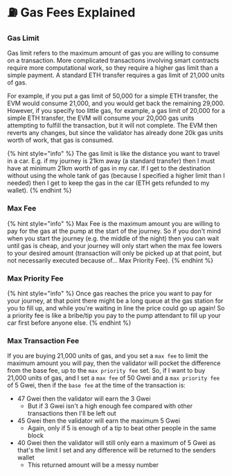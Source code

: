 # ⛽ Gas Fees Explained

### Gas Limit

Gas limit refers to the maximum amount of gas you are willing to consume on a transaction. More complicated transactions involving smart contracts require more computational work, so they require a higher gas limit than a simple payment. A standard ETH transfer requires a gas limit of 21,000 units of gas.

For example, if you put a gas limit of 50,000 for a simple ETH transfer, the EVM would consume 21,000, and you would get back the remaining 29,000. However, if you specify too little gas, for example, a gas limit of 20,000 for a simple ETH transfer, the EVM will consume your 20,000 gas units attempting to fulfill the transaction, but it will not complete. The EVM then reverts any changes, but since the validator has already done 20k gas units worth of work, that gas is consumed.

{% hint style="info" %}
The gas limit is like the distance you want to travel in a car. E.g. if my journey is 21km away (a standard transfer) then I must have at minimum 21km worth of gas in my car. If I get to the destination without using the whole tank of gas (because I specified a higher limit than I needed) then I get to keep the gas in the car (ETH gets refunded to my wallet).
{% endhint %}

### Max Fee

{% hint style="info" %}
Max Fee is the maximum amount you are willing to pay for the gas at the pump at the start of the journey. So if you don't mind when you start the journey (e.g. the middle of the night) then you can wait until gas is cheap, and your journey will only start when the max fee lowers to your desired amount (transaction will only be picked up at that point, but not necessarily executed because of... Max Priority Fee).
{% endhint %}

### Max Priority Fee

{% hint style="info" %}
Once gas reaches the price you want to pay for your journey, at that point there might be a long queue at the gas station for you to fill up, and while you're waiting in line the price could go up again! So a priority fee is like a bribe/tip you pay to the pump attendant to fill up your car first before anyone else.
{% endhint %}

### Max Transaction Fee

If you are buying 21,000 units of gas, and you set a `max fee` to limit the maximum amount you will pay, then the validator will pocket the difference from the base fee, up to the `max priority fee` set. So, if I want to buy 21,000 units of gas, and I set a `max fee` of 50 Gwei and a `max priority fee` of 5 Gwei, then if the `base fee` at the time of the transaction is:

* 47 Gwei then the validator will earn the 3 Gwei
  * But if 3 Gwei isn't a high enough fee compared with other transactions then I'll be left out
* 45 Gwei then the validator will earn the maximum 5 Gwei
  * Again, only if 5 is enough of a tip to beat other people in the same block
* 40 Gwei then the validator will still only earn a maximum of 5 Gwei as that's the limit I set and any difference will be returned to the senders wallet
  * This returned amount will be a messy number
